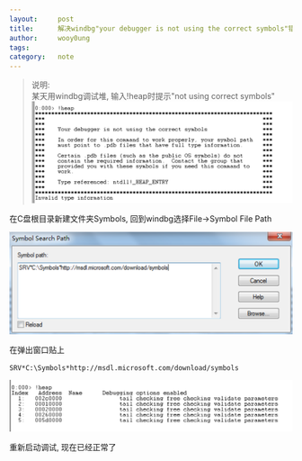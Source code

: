 ```yaml
---
layout:     post
title:      解决windbg"your debugger is not using the correct symbols"错误
author:     wooy0ung
tags: 		
category:  	note
---
```



>说明:  
>某天用windbg调试堆, 输入!heap时提示"not using correct symbols"  
![](/assets/img/note/2017-09-30-windbg-no-symbols/0x00.png)  
<!-- more -->


在C盘根目录新建文件夹Symbols, 回到windbg选择File->Symbol File Path

![](/assets/img/note/2017-09-30-windbg-no-symbols/0x01.png)

在弹出窗口贴上

```
SRV*C:\Symbols*http://msdl.microsoft.com/download/symbols
```

![](/assets/img/note/2017-09-30-windbg-no-symbols/0x02.png)

重新启动调试, 现在已经正常了